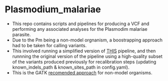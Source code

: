 # Plasmodium_malariae

- This repo contains scripts and pipelines for producing a VCF and performing any associated analyses for the Plasmodim malariae parasite.
- Due to the Pm being a non-model orgnanism, a boostrapping approach had to be taken for calling variants. 
- This involved running a simplified version of [THIS](https://github.com/JacobAFW/Variant_Calling_Pipeline) pipeline, and then runnning the original version of the pipeline using a high-quality subset of the variants produced previously for recalibration steps (updating known_indels_path & known_sites_path in config.yaml).
- This is the GATK [recomended approach](https://gatk.broadinstitute.org/hc/en-us/articles/360035890531-Base-Quality-Score-Recalibration-BQSR-) for non-model organisms.
